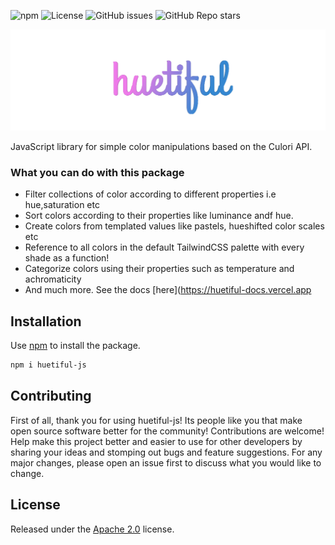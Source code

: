 ![npm](https://img.shields.io/npm/dm/huetiful-js)
![License](https://img.shields.io/npm/l/huetiful-js)
![GitHub issues](https://img.shields.io/github/issues/prjctimg/huetiful)
![GitHub Repo stars](https://img.shields.io/github/stars/prjctimg/huetiful)


![](./huetiful-logo.png)

JavaScript library for simple color manipulations based on the Culori API.

### What you can do with this package

- Filter collections of color according to different properties i.e hue,saturation etc
- Sort colors according to their properties like luminance andf hue.
- Create colors from templated values like pastels, hueshifted color scales etc
- Reference to all colors in the default TailwindCSS palette with every shade as a function!
- Categorize colors using their properties such as temperature and achromaticity
- And much more. See the docs [here](https://huetiful-docs.vercel.app
## Installation

Use [npm](https://www.npmjs.com/package/huetiful-js) to install the package.

```bash
npm i huetiful-js
```

## Contributing

First of all, thank you for using huetiful-js! Its people like you that make open source software better for the community!
Contributions are welcome! Help make this project better and easier to use for other developers by sharing your ideas and stomping out bugs and feature suggestions. For any major changes, please open an issue first to discuss what you would like to change.

## License

Released under the [Apache 2.0](http://www.apache.org/licenses/LICENSE-2.0) license.

